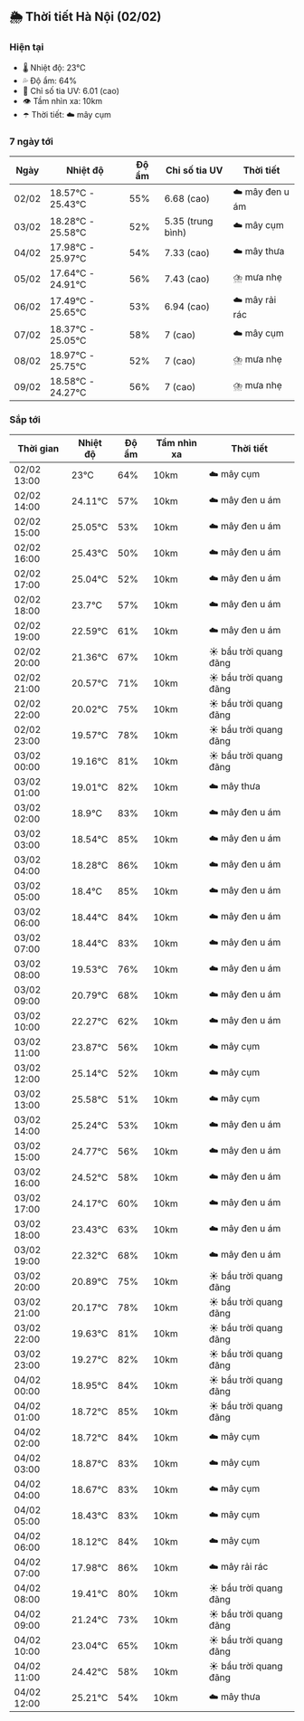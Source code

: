 ## 🌦️ Thời tiết Hà Nội (02/02)

### Hiện tại

- 🌡️ Nhiệt độ: 23℃
- 💦 Độ ẩm: 64%
- 🌟 Chỉ số tia UV: 6.01 (cao)
- 👁️ Tầm nhìn xa: 10km
- ☂️ Thời tiết: ☁️ mây cụm

### 7 ngày tới

| Ngày | Nhiệt độ | Độ ẩm | Chỉ số tia UV | Thời tiết |
| --- | --- | --- | --- | --- |
| 02/02 | 18.57℃ - 25.43℃ | 55% | 6.68 (cao) | ☁️ mây đen u ám |
| 03/02 | 18.28℃ - 25.58℃ | 52% | 5.35 (trung bình) | ☁️ mây cụm |
| 04/02 | 17.98℃ - 25.97℃ | 54% | 7.33 (cao) | ☁️ mây thưa |
| 05/02 | 17.64℃ - 24.91℃ | 56% | 7.43 (cao) | ⛈️ mưa nhẹ |
| 06/02 | 17.49℃ - 25.65℃ | 53% | 6.94 (cao) | ☁️ mây rải rác |
| 07/02 | 18.37℃ - 25.05℃ | 58% | 7 (cao) | ☁️ mây cụm |
| 08/02 | 18.97℃ - 25.75℃ | 52% | 7 (cao) | ⛈️ mưa nhẹ |
| 09/02 | 18.58℃ - 24.27℃ | 56% | 7 (cao) | ⛈️ mưa nhẹ |

### Sắp tới

| Thời gian | Nhiệt độ | Độ ẩm | Tầm nhìn xa | Thời tiết |
| --- | --- | --- | --- | --- |
| 02/02 13:00 | 23℃ | 64% | 10km | ☁️ mây cụm |
| 02/02 14:00 | 24.11℃ | 57% | 10km | ☁️ mây đen u ám |
| 02/02 15:00 | 25.05℃ | 53% | 10km | ☁️ mây đen u ám |
| 02/02 16:00 | 25.43℃ | 50% | 10km | ☁️ mây đen u ám |
| 02/02 17:00 | 25.04℃ | 52% | 10km | ☁️ mây đen u ám |
| 02/02 18:00 | 23.7℃ | 57% | 10km | ☁️ mây đen u ám |
| 02/02 19:00 | 22.59℃ | 61% | 10km | ☁️ mây đen u ám |
| 02/02 20:00 | 21.36℃ | 67% | 10km | ☀️ bầu trời quang đãng |
| 02/02 21:00 | 20.57℃ | 71% | 10km | ☀️ bầu trời quang đãng |
| 02/02 22:00 | 20.02℃ | 75% | 10km | ☀️ bầu trời quang đãng |
| 02/02 23:00 | 19.57℃ | 78% | 10km | ☀️ bầu trời quang đãng |
| 03/02 00:00 | 19.16℃ | 81% | 10km | ☀️ bầu trời quang đãng |
| 03/02 01:00 | 19.01℃ | 82% | 10km | ☁️ mây thưa |
| 03/02 02:00 | 18.9℃ | 83% | 10km | ☁️ mây đen u ám |
| 03/02 03:00 | 18.54℃ | 85% | 10km | ☁️ mây đen u ám |
| 03/02 04:00 | 18.28℃ | 86% | 10km | ☁️ mây đen u ám |
| 03/02 05:00 | 18.4℃ | 85% | 10km | ☁️ mây đen u ám |
| 03/02 06:00 | 18.44℃ | 84% | 10km | ☁️ mây đen u ám |
| 03/02 07:00 | 18.44℃ | 83% | 10km | ☁️ mây đen u ám |
| 03/02 08:00 | 19.53℃ | 76% | 10km | ☁️ mây đen u ám |
| 03/02 09:00 | 20.79℃ | 68% | 10km | ☁️ mây đen u ám |
| 03/02 10:00 | 22.27℃ | 62% | 10km | ☁️ mây đen u ám |
| 03/02 11:00 | 23.87℃ | 56% | 10km | ☁️ mây cụm |
| 03/02 12:00 | 25.14℃ | 52% | 10km | ☁️ mây cụm |
| 03/02 13:00 | 25.58℃ | 51% | 10km | ☁️ mây cụm |
| 03/02 14:00 | 25.24℃ | 53% | 10km | ☁️ mây đen u ám |
| 03/02 15:00 | 24.77℃ | 56% | 10km | ☁️ mây đen u ám |
| 03/02 16:00 | 24.52℃ | 58% | 10km | ☁️ mây đen u ám |
| 03/02 17:00 | 24.17℃ | 60% | 10km | ☁️ mây đen u ám |
| 03/02 18:00 | 23.43℃ | 63% | 10km | ☁️ mây đen u ám |
| 03/02 19:00 | 22.32℃ | 68% | 10km | ☁️ mây đen u ám |
| 03/02 20:00 | 20.89℃ | 75% | 10km | ☀️ bầu trời quang đãng |
| 03/02 21:00 | 20.17℃ | 78% | 10km | ☀️ bầu trời quang đãng |
| 03/02 22:00 | 19.63℃ | 81% | 10km | ☀️ bầu trời quang đãng |
| 03/02 23:00 | 19.27℃ | 82% | 10km | ☀️ bầu trời quang đãng |
| 04/02 00:00 | 18.95℃ | 84% | 10km | ☀️ bầu trời quang đãng |
| 04/02 01:00 | 18.72℃ | 85% | 10km | ☀️ bầu trời quang đãng |
| 04/02 02:00 | 18.72℃ | 84% | 10km | ☁️ mây cụm |
| 04/02 03:00 | 18.87℃ | 83% | 10km | ☁️ mây cụm |
| 04/02 04:00 | 18.67℃ | 83% | 10km | ☁️ mây cụm |
| 04/02 05:00 | 18.43℃ | 83% | 10km | ☁️ mây cụm |
| 04/02 06:00 | 18.12℃ | 84% | 10km | ☁️ mây cụm |
| 04/02 07:00 | 17.98℃ | 86% | 10km | ☁️ mây rải rác |
| 04/02 08:00 | 19.41℃ | 80% | 10km | ☀️ bầu trời quang đãng |
| 04/02 09:00 | 21.24℃ | 73% | 10km | ☀️ bầu trời quang đãng |
| 04/02 10:00 | 23.04℃ | 65% | 10km | ☀️ bầu trời quang đãng |
| 04/02 11:00 | 24.42℃ | 58% | 10km | ☀️ bầu trời quang đãng |
| 04/02 12:00 | 25.21℃ | 54% | 10km | ☁️ mây thưa |
